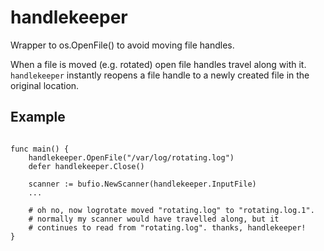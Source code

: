 # handlekeeper

Wrapper to os.OpenFile() to avoid moving file handles.

When a file is moved (e.g. rotated) open file handles travel along with it.  
`handlekeeper` instantly reopens a file handle to a newly created file in the original location.

## Example
```

func main() {
    handlekeeper.OpenFile("/var/log/rotating.log")
    defer handlekeeper.Close()
    
    scanner := bufio.NewScanner(handlekeeper.InputFile)
    ...

    # oh no, now logrotate moved "rotating.log" to "rotating.log.1".
    # normally my scanner would have travelled along, but it 
    # continues to read from "rotating.log". thanks, handlekeeper!
}
```
